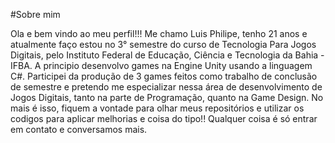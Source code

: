 #Sobre mim

Ola e bem vindo ao meu perfil!!!
 Me chamo Luis Philipe, tenho 21 anos e atualmente faço estou no 3° semestre do curso de Tecnologia Para Jogos Digitais, pelo Instituto Federal de Educação, Ciência e Tecnologia da Bahia - IFBA. A principio desenvolvo games na Engine Unity usando a linguagem C#. Participei da produção de 3 games feitos como trabalho de conclusão de semestre e pretendo me especializar nessa área de desenvolvimento de Jogos Digitais, tanto na parte de Programação, quanto na Game Design. 
  No mais é isso, fiquem a vontade para olhar meus repositórios e utilizar os codigos para aplicar melhorias e coisa do tipo!! Qualquer coisa é só entrar em contato e conversamos mais.

<!---
luispheDev/luispheDev is a ✨ special ✨ repository because its `README.md` (this file) appears on your GitHub profile.
You can click the Preview link to take a look at your changes.
--->
